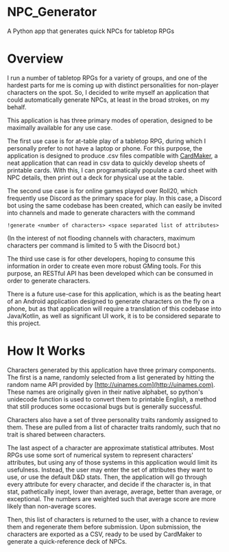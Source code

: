 # NPC_Generator
A Python app that generates quick NPCs for tabletop RPGs

# Overview
I run a number of tabletop RPGs for a variety of groups, and one of the hardest parts for me is coming up with distinct personalities for non-player characters on the spot. So, I decided to write myself an application that could automatically generate NPCs, at least in the broad strokes, on my behalf.

This application is has three primary modes of operation, designed to be maximally available for any use case.

The first use case is for at-table play of a tabletop RPG, during which I personally prefer to not have a laptop or phone. For this purpose, the application is designed to produce .csv files compatible with [CardMaker](https://github.com/nhmkdev/cardmaker), a neat application that can read in csv data to quickly develop sheets of printable cards. With this, I can programatically populate a card sheet with NPC details, then print out a deck for physical use at the table.

The second use case is for online games played over Roll20, which frequently use Discord as the primary space for play. In this case, a Discord bot using the same codebase has been created, which can easily be invited into channels and made to generate characters with the command

```
!generate <number of characters> <space separated list of attributes>
```

(In the interest of not flooding channels with characters, maximum characters per command is limited to 5 with the Disocrd bot.)

The third use case is for other developers, hoping to consume this information in order to create even more robust GMing tools. For this purpose, an RESTful API has been developed which can be consumed in order to generate characters.

There is a future use-case for this application, which is as the beating heart of an Android application designed to generate characters on the fly on a phone, but as that application will require a translation of this codebase into Java/Kotlin, as well as significant UI work, it is to be considered separate to this project.

# How It Works
Characters generated by this application have three primary components. The first is a name, randomly selected from a list generated by hitting the random name API provided by [http://uinames.com](http://uinames.com). These names are originally given in their native alphabet, so python's unidecode function is used to convert them to printable English, a method that still produces some occasional bugs but is generally successful.

Characters also have a set of three personality traits randomly assigned to them. These are pulled from a list of character traits randomly, such that no trait is shared between characters.

The last aspect of a character are approximate statistical attributes. Most RPGs use some sort of numerical system to represent characters' attributes, but using any of those systems in this application would limit its usefulness. Instead, the user may enter the set of attributes they want to use, or use the default D&D stats. Then, the application will go through every attribute for every character, and decide if the character is, in that stat, pathetically inept, lower than average, average, better than average, or exceptional. The numbers are weighted such that average score are more likely than non-average scores.

Then, this list of characters is returned to the user, with a chance to review them and regenerate them before submission. Upon submission, the characters are exported as a CSV, ready to be used by CardMaker to generate a quick-reference deck of NPCs.
